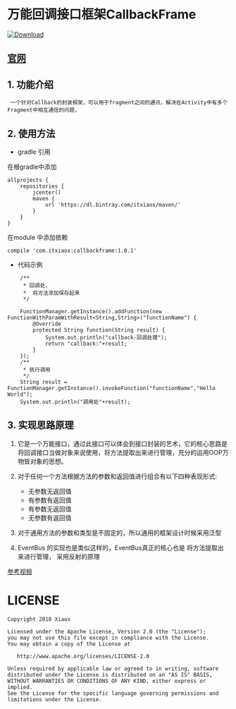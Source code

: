 # 万能回调接口框架CallbackFrame
[ ![Download](https://api.bintray.com/packages/itxiaox/maven/callbackframe/images/download.svg) ](https://bintray.com/itxiaox/maven/callbackframe/_latestVersion)


## [官网](https://itxiaox.github.io/CallbackFrame)

## 1. 功能介绍

     一个针对Callback的封装框架，可以用于fragment之间的通讯，解决在Activity中有多个Fragment中相互通信的问题，
  
## 2. 使用方法
 
* gradle 引用

在根gradle中添加
```
allprojects {
    repositories {
        jcenter()
        maven {
            url 'https://dl.bintray.com/itxiaox/maven/'
        }
    }
}
```
在module 中添加依赖
```
compile 'com.itxiaox:callbackframe:1.0.1'
```

* 代码示例

```
	/**
	 * 回调处，
	 *  将方法添加保存起来
	 */

	FunctionManager.getInstance().addFunction(new FunctionWithParamWithResult<String,String>("functionName") {
		@Override
		protected String function(String result) {
			System.out.println("callback-回调处理");
			return "callback:"+result;
		}
	});
	/**
	 * 执行调用
	 */
	String result = FunctionManager.getInstance().invokeFunction("functionName","Hello World");
	System.out.println("调用处"+result);

```

## 3. 实现思路原理

1. 它是一个万能接口，通过此接口可以体会到接口封装的艺术，它的核心思路是将回调接口当做对象来说使用，将方法提取出来进行管理，充分的运用OOP万物皆对象的思想。

2. 对于任何一个方法根据方法的参数和返回值进行组合有以下四种表现形式:
	* 无参数无返回值
	* 有参数有返回值
	* 有参数无返回值
	* 无参数有返回值

3. 对于通用方法的参数和类型是不固定的，所以通用的框架设计时候采用泛型
4. EventBus 的实现也是类似这样的，EventBus真正的核心也是 将方法提取出来进行管理， 采用反射的原理
    
[参考视频](https://study.163.com/course/courseLearn.htm?courseId=1209230809#/learn/live?lessonId=1278875538&courseId=1209230809) 


# LICENSE

	Copyright 2018 Xiaox

	Licensed under the Apache License, Version 2.0 (the "License");
	you may not use this file except in compliance with the License.
	You may obtain a copy of the License at

	   http://www.apache.org/licenses/LICENSE-2.0

	Unless required by applicable law or agreed to in writing, software
	distributed under the License is distributed on an "AS IS" BASIS,
	WITHOUT WARRANTIES OR CONDITIONS OF ANY KIND, either express or implied.
	See the License for the specific language governing permissions and
	limitations under the License.

